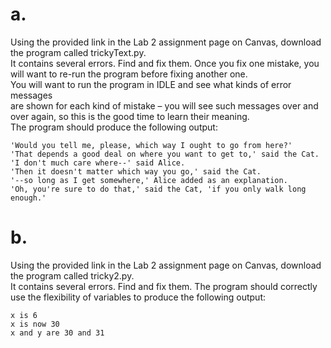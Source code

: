 # a. 
Using the provided link in the Lab 2 assignment page on Canvas, download the program called trickyText.py.  
It contains several errors. Find and fix them. Once you fix one mistake, you will want to re-run the program before fixing another one.  
You will want to run the program in IDLE and see what kinds of error messages  
are shown for each kind of mistake – you will see such messages over and over again, so this is the good time to learn their meaning.  
The program should produce the following output:  
```
'Would you tell me, please, which way I ought to go from here?'  
'That depends a good deal on where you want to get to,' said the Cat.  
'I don't much care where--' said Alice.  
'Then it doesn't matter which way you go,' said the Cat.  
'--so long as I get somewhere,' Alice added as an explanation.  
'Oh, you're sure to do that,' said the Cat, 'if you only walk long enough.'
```
# b.  
Using the provided link in the Lab 2 assignment page on Canvas, download the program called tricky2.py.  
It contains several errors.  Find and fix them. The program should correctly use the flexibility of variables to produce the following output:  
```
x is 6  
x is now 30  
x and y are 30 and 31
```
